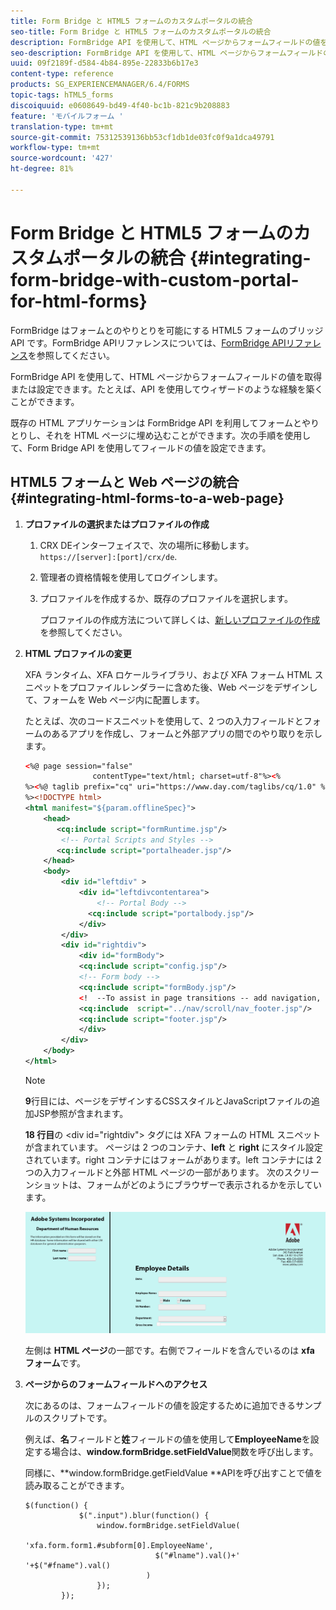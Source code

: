 ```yaml
---
title: Form Bridge と HTML5 フォームのカスタムポータルの統合
seo-title: Form Bridge と HTML5 フォームのカスタムポータルの統合
description: FormBridge API を使用して、HTML ページからフォームフィールドの値を取得または設定できます。
seo-description: FormBridge API を使用して、HTML ページからフォームフィールドの値を取得または設定できます。
uuid: 09f2189f-d584-4b84-895e-22833b6b17e3
content-type: reference
products: SG_EXPERIENCEMANAGER/6.4/FORMS
topic-tags: hTML5_forms
discoiquuid: e0608649-bd49-4f40-bc1b-821c9b208883
feature: 'モバイルフォーム '
translation-type: tm+mt
source-git-commit: 75312539136bb53cf1db1de03fc0f9a1dca49791
workflow-type: tm+mt
source-wordcount: '427'
ht-degree: 81%

---
```



# Form Bridge と HTML5 フォームのカスタムポータルの統合 {#integrating-form-bridge-with-custom-portal-for-html-forms}

FormBridge はフォームとのやりとりを可能にする HTML5 フォームのブリッジ API です。FormBridge APIリファレンスについては、[FormBridge APIリファレンス](/help/forms/using/form-bridge-apis.md)を参照してください。

FormBridge API を使用して、HTML ページからフォームフィールドの値を取得または設定できます。たとえば、API を使用してウィザードのような経験を築くことができます。

既存の HTML アプリケーションは FormBridge API を利用してフォームとやりとりし、それを HTML ページに埋め込むことができます。次の手順を使用して、Form Bridge API を使用してフィールドの値を設定できます。

## HTML5 フォームと Web ページの統合  {#integrating-html-forms-to-a-web-page}

1. **プロファイルの選択またはプロファイルの作成**

   1. CRX DEインターフェイスで、次の場所に移動します。`https://[server]:[port]/crx/de`.
   1. 管理者の資格情報を使用してログインします。
   1. プロファイルを作成するか、既存のプロファイルを選択します。

      プロファイルの作成方法について詳しくは、[新しいプロファイルの作成](/help/forms/using/custom-profile.md)を参照してください。

1. **HTML プロファイルの変更**

   XFA ランタイム、XFA ロケールライブラリ、および XFA フォーム HTML スニペットをプロファイルレンダラーに含めた後、Web ページをデザインして、フォームを Web ページ内に配置します。

   たとえば、次のコードスニペットを使用して、2 つの入力フィールドとフォームのあるアプリを作成し、フォームと外部アプリの間でのやり取りを示します。

   ```xml
   <%@ page session="false"
                  contentType="text/html; charset=utf-8"%><%
   %><%@ taglib prefix="cq" uri="https://www.day.com/taglibs/cq/1.0" %><%
   %><!DOCTYPE html>
   <html manifest="${param.offlineSpec}">
       <head>
          <cq:include script="formRuntime.jsp"/>
           <!-- Portal Scripts and Styles -->
          <cq:include script="portalheader.jsp"/> 
       </head>
       <body>
           <div id="leftdiv" >
               <div id="leftdivcontentarea">   
                   <!-- Portal Body -->
                 <cq:include script="portalbody.jsp"/>  
               </div>
           </div>
           <div id="rightdiv">
               <div id="formBody">
               <cq:include script="config.jsp"/>
               <!-- Form body -->
               <cq:include script="formBody.jsp"/>
               <!  --To assist in page transitions -- add navigation, based on scrolling -->
               <cq:include  script="../nav/scroll/nav_footer.jsp"/>
               <cq:include script="footer.jsp"/>
               </div>    
           </div>
       </body>
   </html>
   ```

   >[!NOTE]
   >
   >**9**&#x200B;行目には、ページをデザインするCSSスタイルとJavaScriptファイルの追加JSP参照が含まれます。
   >
   >**18 行目**&#x200B;の &lt;div id=&quot;rightdiv&quot;> タグには XFA フォームの HTML スニペットが含まれています。
   ページは 2 つのコンテナ、**left** と **right** にスタイル設定されています。right コンテナにはフォームがあります。left コンテナには 2 つの入力フィールドと外部 HTML ページの一部があります。
   次のスクリーンショットは、フォームがどのようにブラウザーで表示されるかを示しています。

   ![ポータル](assets/portal.jpg)

   左側は **HTML ページ**&#x200B;の一部です。右側でフィールドを含んでいるのは **xfa フォーム**&#x200B;です。

1. **ページからのフォームフィールドへのアクセス**

   次にあるのは、フォームフィールドの値を設定するために追加できるサンプルのスクリプトです。

   例えば、**名**&#x200B;フィールドと&#x200B;**姓**&#x200B;フィールドの値を使用して&#x200B;**EmployeeName**&#x200B;を設定する場合は、**window.formBridge.setFieldValue**&#x200B;関数を呼び出します。

   同様に、**window.formBridge.getFieldValue **APIを呼び出すことで値を読み取ることができます。

   ```
   $(function() {
               $(".input").blur(function() {
                   window.formBridge.setFieldValue(
                               'xfa.form.form1.#subform[0].EmployeeName',
                                $("#lname").val()+' '+$("#fname").val()
                              )
                   });
           });
   ```

